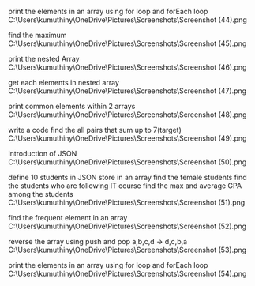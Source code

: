 print the elements in an array using for loop and forEach loop
C:\Users\kumuthiny\OneDrive\Pictures\Screenshots\Screenshot (44).png

find the maximum
C:\Users\kumuthiny\OneDrive\Pictures\Screenshots\Screenshot (45).png

print the nested Array
C:\Users\kumuthiny\OneDrive\Pictures\Screenshots\Screenshot (46).png

get each elements in nested array
C:\Users\kumuthiny\OneDrive\Pictures\Screenshots\Screenshot (47).png

print common elements within 2 arrays
C:\Users\kumuthiny\OneDrive\Pictures\Screenshots\Screenshot (48).png

write a code find the all pairs that sum up to 7(target) 
C:\Users\kumuthiny\OneDrive\Pictures\Screenshots\Screenshot (49).png

introduction of JSON
C:\Users\kumuthiny\OneDrive\Pictures\Screenshots\Screenshot (50).png

define 10 students in JSON
store in an array
find the female students
find the students who are following IT course
find the max and average GPA among the students
C:\Users\kumuthiny\OneDrive\Pictures\Screenshots\Screenshot (51).png

find the frequent element in an array
C:\Users\kumuthiny\OneDrive\Pictures\Screenshots\Screenshot (52).png

reverse the array using push and pop
a,b,c,d -> d,c,b,a
C:\Users\kumuthiny\OneDrive\Pictures\Screenshots\Screenshot (53).png

print the elements in an array using for loop and forEach loop
C:\Users\kumuthiny\OneDrive\Pictures\Screenshots\Screenshot (54).png
